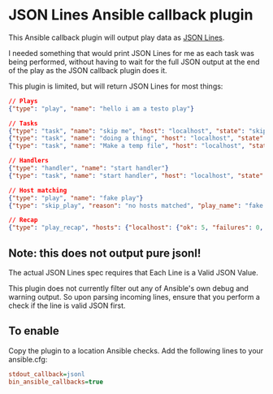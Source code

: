 JSON Lines Ansible callback plugin
==================================

This Ansible callback plugin will output play data as [JSON Lines](https://jsonLines.org/).

I needed something that would print JSON Lines for me as each task was being performed, without having to wait for the full JSON output at the end of the play as the JSON callback plugin does it.

This plugin is limited, but will return JSON Lines for most things:

```json
// Plays
{"type": "play", "name": "hello i am a testo play"}

// Tasks
{"type": "task", "name": "skip me", "host": "localhost", "state": "skipped", "result": {"_ansible_no_log": false}}
{"type": "task", "name": "doing a thing", "host": "localhost", "state": "ok", "result": {"_ansible_verbose_always": true, "changed": false, "msg": "yay", "_ansible_no_log": false}}
{"type": "task", "name": "Make a temp file", "host": "localhost", "state": "changed", "result": {"changed": true, "path": "/tmp/ansible.1kds1nvv", "uid": 1000, "gid": 1000, "owner": "vincent", "group": "vincent", "mode": "0600", "state": "file", "size": 0, "invocation": {"module_args": {"state": "file", "prefix": "ansible.", "suffix": "", "path": null}}, "_ansible_no_log": false}}

// Handlers
{"type": "handler", "name": "start handler"}
{"type": "task", "name": "start handler", "host": "localhost", "state": "ok", "result": {"msg": "hi i am handler", "_ansible_verbose_always": true, "_ansible_no_log": false}}

// Host matching
{"type": "play", "name": "fake play"}
{"type": "skip_play", "reason": "no hosts matched", "play_name": "fake play"}

// Recap
{"type": "play_recap", "hosts": {"localhost": {"ok": 5, "failures": 0, "unreachable": 0, "changed": 1, "skipped": 1, "rescued": 0, "ignored": 0}}}
```

## Note: this does not output pure jsonl!

The actual JSON Lines spec requires that Each Line is a Valid JSON Value.

This plugin does not currently filter out any of Ansible's own debug and warning output. So upon parsing incoming lines, ensure that you perform a check if the line is valid JSON first.

## To enable

Copy the plugin to a location Ansible checks.
Add the following lines to your ansible.cfg:

```ini
stdout_callback=jsonl
bin_ansible_callbacks=true
```